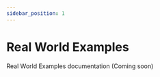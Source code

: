 ```yaml
---
sidebar_position: 1
---
```


# Real World Examples

Real World Examples documentation (Coming soon)
